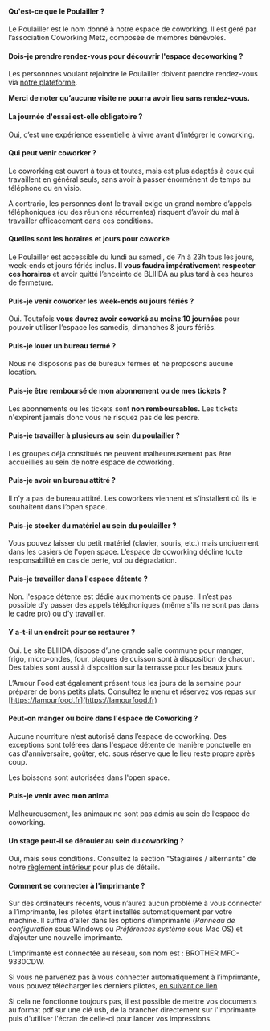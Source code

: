 #### Qu'est-ce que le Poulailler ?

Le Poulailler est le nom donné à notre espace de coworking. Il est géré par l’association Coworking Metz, composée de membres bénévoles. 

#### Dois-je prendre rendez-vous pour découvrir l'espace decoworking ?

Les personnnes voulant rejoindre le Poulailler doivent prendre rendez-vous via [notre plateforme](https://rejoindre.coworking-metz.fr).

**Merci de noter qu’aucune visite ne pourra avoir lieu sans rendez-vous.**

#### La journée d'essai est-elle obligatoire ?

Oui, c’est une expérience essentielle à vivre avant d’intégrer le coworking.

#### Qui peut venir coworker ?

Le coworking est ouvert à tous et toutes, mais est plus adaptés à ceux qui travaillent en général seuls, sans avoir à passer énorménent de temps au téléphone ou en visio. 

A contrario, les personnes dont le travail exige un grand nombre d’appels téléphoniques (ou des réunions récurrentes) risquent d’avoir du mal à travailler efficacement dans ces conditions.

#### Quelles sont les horaires et jours pour coworke

Le Poulailler est accessible du lundi au samedi, de 7h à 23h tous les jours, week-ends et jours fériés inclus. **Il vous faudra impérativement respecter ces horaires** et avoir quitté l’enceinte de BLIIIDA au plus tard à ces heures de fermeture.

#### Puis-je venir coworker les week-ends ou jours fériés ?

Oui. Toutefois **vous devrez avoir coworké au moins 10 journées** pour pouvoir utiliser l’espace les samedis, dimanches & jours fériés.

#### Puis-je louer un bureau fermé ?

Nous ne disposons pas de bureaux fermés et ne proposons aucune location.

#### Puis-je être remboursé de mon abonnement ou de mes tickets ?

Les abonnements ou les tickets sont **non remboursables.** Les tickets n'expirent jamais donc vous ne risquez pas de les perdre.

#### Puis-je travailler à plusieurs au sein du poulailler ?

Les groupes déjà constitués ne peuvent malheureusement pas être accueillies au sein de notre espace de coworking.

#### Puis-je avoir un bureau attitré ?

Il n’y a pas de bureau attitré. Les coworkers viennent et s’installent où ils le souhaitent dans l’open space.

#### Puis-je stocker du matériel au sein du poulailler ?

Vous pouvez laisser du petit matériel (clavier, souris, etc.) mais unqiuement dans les casiers de l'open space. L’espace de coworking décline toute responsabilité en cas de perte, vol ou dégradation.


#### Puis-je travailler dans l'espace détente ?

Non. l'espace détente est dédié aux moments de pause. Il n’est pas possible d’y passer des appels téléphoniques (même s'ils ne sont pas dans le cadre pro) ou d’y travailler.

#### Y a-t-il un endroit pour se restaurer ?

Oui. Le site BLIIIDA dispose d’une grande salle commune pour manger, frigo, micro-ondes, four, plaques de cuisson sont à disposition de chacun. Des tables sont aussi à disposition sur la terrasse pour les beaux jours.

L’Amour Food est également présent tous les jours de la semaine pour préparer de bons petits plats. Consultez le menu et réservez vos repas sur [https://lamourfood.fr](https://lamourfood.fr)

#### Peut-on manger ou boire dans l'espace de Coworking ?

Aucune nourriture n’est autorisé dans l’espace de coworking. Des exceptions sont tolérées dans l'espace détente de manière ponctuelle en cas d'anniversaire, goûter, etc. sous réserve que le lieu reste propre après coup.

Les boissons sont autorisées dans l'open space.

#### Puis-je venir avec mon anima

Malheureusement, les animaux ne sont pas admis au sein de l’espace de coworking.

#### Un stage peut-il se dérouler au sein du coworking ?

Oui, mais sous conditions. Consultez la section "Stagiaires / alternants" de notre [règlement intérieur](https://www.coworking-metz.fr/reglement-interieur/) pour plus de détails.

#### Comment se connecter à l'imprimante ?

Sur des ordinateurs récents, vous n’aurez aucun problème à vous connecter à l’imprimante, les pilotes étant installés automatiquement par votre machine. Il suffira d’aller dans les options d’imprimante (_Panneau de configuration_ sous Windows ou _Préférences système_ sous Mac OS) et d’ajouter une nouvelle imprimante.

L’imprimante est connectée au réseau, son nom est : BROTHER MFC-9330CDW.

Si vous ne parvenez pas à vous connecter automatiquement à l’imprimante, vous pouvez télécharger les derniers pilotes, [en suivant ce lien](http://support.brother.com/g/b/downloadtop.aspx?c=fr&lang=fr&prod=mfc9330cdw\_us\_eu\_as)

Si cela ne fonctionne toujours pas, il est possible de mettre vos documents au format pdf sur une clé usb, de la brancher directement sur l'imprimante puis d'utiliser l'écran de celle-ci pour lancer vos impressions.